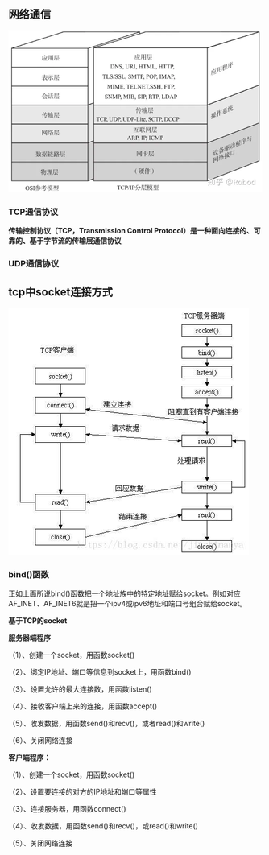 ## 网络通信

![img](README1.assets/v2-3f73724341b13c9df6ce4a64557d6e4f_720w-17154263226714.webp)

### TCP通信协议

**传输控制协议（TCP，Transmission Control Protocol）是一种面向连接的、可靠的、基于字节流的传输层通信协议**

### UDP通信协议





## tcp中socket连接方式

![这里写图片描述](README1.assets/70-17154256221042.jpeg)

### bind()函数
正如上面所说bind()函数把一个地址族中的特定地址赋给socket。例如对应AF_INET、AF_INET6就是把一个ipv4或ipv6地址和端口号组合赋给socket。

**基于TCP的socket**

**服务器端程序**

（1）、创建一个socket，用函数socket()

（2）、绑定IP地址、端口等信息到socket上，用函数bind()

（3）、设置允许的最大连接数，用函数listen()

（4）、接收客户端上来的连接，用函数accept()

（5）、收发数据，用函数send()和recv()，或者read()和write()

（6）、关闭网络连接

**客户端程序：**

（1）、创建一个socket，用函数socket()

（2）、设置要连接的对方的IP地址和端口等属性

（3）、连接服务器，用函数connect()

（4）、收发数据，用函数send()和recv()，或read()和write()

（5）、关闭网络连接



